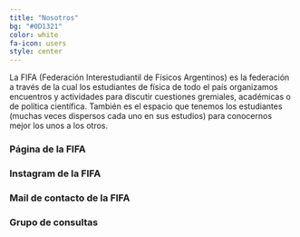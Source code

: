 ```yaml
---
title: "Nosotros"
bg: "#0D1321"
color: white
fa-icon: users
style: center
---
```


La FIFA (Federación Interestudiantil de Físicos Argentinos) es la federación a través de la cual los estudiantes de física de todo el país organizamos encuentros y actividades para discutir cuestiones gremiales, académicas o de política científica. También es el espacio que tenemos los estudiantes (muchas veces dispersos cada uno en sus estudios) para conocernos mejor los unos a los otros.

### Página de la FIFA <a class="fa fa-facebook" href="https://www.facebook.com/FifaBsAs"></a>

### Instagram de la FIFA <a class="fa fa-instagram" href="https://www.instagram.com/fifabsas/"></a>

### Mail de contacto de la FIFA  <a class="fa fa-envelope" href="mailto:fifabsas@gmail.com"></a>


### Grupo de consultas <a class="fa fa-facebook" href="https://www.facebook.com/groups/303815376436624/"></a>



